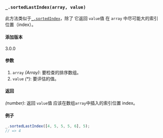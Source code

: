 ### `_.sortedLastIndex(array, value)`[​](#_sortedlastindexarray-value "_sortedlastindexarray-value的直接链接")

此方法类似于[`_.sortedIndex`](#sortedIndex)，除了 它返回 `value`值 在 `array` 中尽可能大的索引位置（index）。

#### 添加版本

3.0.0

#### 参数

1.  `array` _(Array)_: 要检查的排序数组。
2.  `value` _(\*)_: 要评估的值。

#### 返回

_(number)_: 返回 `value`值 应该在数组`array`中插入的索引位置 index。

#### 例子


```js
_.sortedLastIndex([4, 5, 5, 5, 6], 5);
// => 4

```